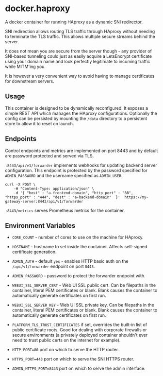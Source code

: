 # docker.haproxy

A docker container for running HAproxy as a dynamic SNI redirector.

SNI redirection allows routing TLS traffic through HAproxy without
needing to terminate the TLS traffic. This allows multiple secure
streams behind the server. 

It does not mean you are secure from the server though - any provider of 
SNI-based tunneling could just as easily acquire a LetsEncrypt certificate 
using your domain name and look perfectly legitimate to incoming traffic
while MITM'ing you.

It is however a very convenient way to avoid having to manage certificates
for downstream servers.

## Usage

This container is designed to be dynamically reconfigured. It exposes
a simple REST API which manages the HAproxy configurations. Optionally
the config can be persisted by mounting the `/data` directory to a
persistent store to allow it to reset on launch.

## Endpoints

Control endpoints and metrics are implemented on port 8443 and by default
are password protected and served via TLS.

`:8443/api/v1/forwarder` implements webhooks for updating backend server
configuration. This endpoint is protected by the password specified for `ADMIN_PASSWORD`
and the username specified as `ADMIN_USER`.

```
curl -X POST \
    -H "Content-Type: application/json" \
    -d '{ "host" : "a-frontend-domain", "http_port" : "88", "https_port" : "444", "dest" : "a-backend-domain"  }'  https://my-gateway-server:8443/api/v1/forwarder
```

`:8443/metrics` serves Prometheus metrics for the container.

## Environment Variables

* `CORE_COUNT` - number of cores to use on the machine for HAproxy.

* `HOSTNAME` - hostname to set inside the container. Affects self-signed certificate generation.

* `ADMIN_AUTH` - default `yes` - enables HTTP basic auth on the `/api/v1/forwarder` endpoint on port
  `8443`.

* `ADMIN_PASSWORD` - password to protect the forwarder endpoint with.

* `WEBUI_SSL_SERVER_CERT` - Web UI SSL public cert. Can be filepaths in the container, literal PEM       certificates or blank. Blank causes the container to automatically generate certificates on 
  first run.

* `WEBUI_SSL_SERVER_KEY` - Web UI SSL private key. Can be filepaths in the container, literal PEM       certificates or blank. Blank causes the container to automatically generate certificates on 
   first run.

* `PLATFORM_TLS_TRUST_CERTIFICATES` if set, overrides the built-in list of public certificate roots.
  Good for dealing with corporate firewalls or secure environments (a privately deployed container
  shouldn't ever need to trust public certs on the internet for example).

* `HTTP_PORT=80` port on which to serve the HTTP router.

* `HTTPS_PORT=443` port on which to serve the SNI HTTPS router.

* `ADMIN_HTTPS_PORT=8443` port on which to serve the admin interface.